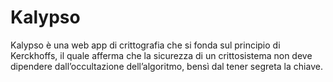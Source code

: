 # Kalypso
Kalypso è una web app di crittografia che si fonda sul principio di Kerckhoffs, il quale afferma che la sicurezza di un crittosistema non deve dipendere dall’occultazione dell’algoritmo, bensì dal tener segreta la chiave.
